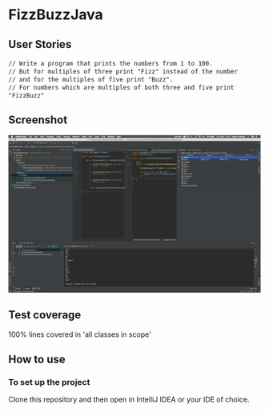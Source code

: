 # FizzBuzzJava

## User Stories

```
// Write a program that prints the numbers from 1 to 100.
// But for multiples of three print "Fizz" instead of the number
// and for the multiples of five print "Buzz".
// For numbers which are multiples of both three and five print "FizzBuzz"
```

## Screenshot
![screenshot](./public/images/screenshot.png)

## Test coverage
100% lines covered in 'all classes in scope'

## How to use

### To set up the project

Clone this repository and then open in IntelliJ IDEA or your IDE of choice.

